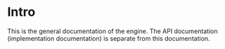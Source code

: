 # Intro
This is the general documentation of the engine.
The API documentation (implementation documentation) is separate from this documentation.
